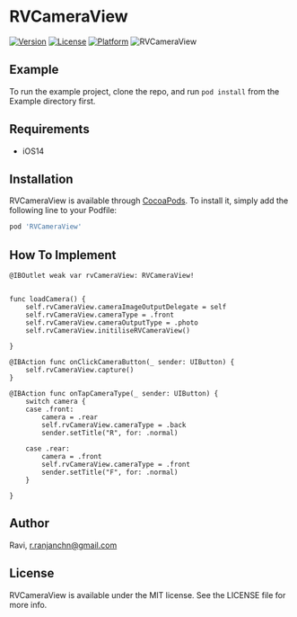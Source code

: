 # RVCameraView

[![Version](https://img.shields.io/cocoapods/v/RVCameraView.svg?style=flat)](https://cocoapods.org/pods/RVCameraView)
[![License](https://img.shields.io/cocoapods/l/RVCameraView.svg?style=flat)](https://cocoapods.org/pods/RVCameraView)
[![Platform](https://img.shields.io/cocoapods/p/RVCameraView.svg?style=flat)](https://cocoapods.org/pods/RVCameraView)
![RVCameraView](https://user-images.githubusercontent.com/26132769/235347367-d127cda3-3fc9-4bcb-a50f-8377ccf3e0a6.png)
## Example

To run the example project, clone the repo, and run `pod install` from the Example directory first.

## Requirements
- iOS14
## Installation

RVCameraView is available through [CocoaPods](https://cocoapods.org). To install
it, simply add the following line to your Podfile:

```ruby
pod 'RVCameraView'
```

## How To Implement

    @IBOutlet weak var rvCameraView: RVCameraView!


    func loadCamera() {
        self.rvCameraView.cameraImageOutputDelegate = self
        self.rvCameraView.cameraType = .front
        self.rvCameraView.cameraOutputType = .photo
        self.rvCameraView.initiliseRVCameraView()

    }
    
    @IBAction func onClickCameraButton(_ sender: UIButton) {
        self.rvCameraView.capture()
    }
    
    @IBAction func onTapCameraType(_ sender: UIButton) {
        switch camera {
        case .front:
            camera = .rear
            self.rvCameraView.cameraType = .back
            sender.setTitle("R", for: .normal)

        case .rear:
            camera = .front
            self.rvCameraView.cameraType = .front
            sender.setTitle("F", for: .normal)
        }
        
    }
## Author

Ravi, r.ranjanchn@gmail.com

## License

RVCameraView is available under the MIT license. See the LICENSE file for more info.
